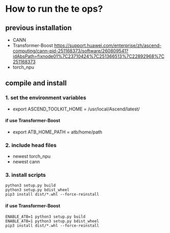 # How to run the te ops?

## previous installation
+ CANN
+ Transformer-Boost 
https://support.huawei.com/enterprise/zh/ascend-computing/cann-pid-251168373/software/260809541?idAbsPath=fixnode01%7C23710424%7C251366513%7C22892968%7C251168373
+ torch_npu

## compile and install
### 1. set the environment variables

+ export ASCEND_TOOLKIT_HOME = /usr/local/Ascend/latest/
#### if use Transformer-Boost
+ export ATB_HOME_PATH = atb/home/path

### 2. include head files

+ newest torch_npu
+ newest cann

### 3. install scripts
```shell
python3 setup.py build
python3 setup.py bdist_wheel
pip3 install dist/*.whl --force-reinstall
```
#### if use Transformer-Boost
```shell
ENABLE_ATB=1 python3 setup.py build
ENABLE_ATB=1 python3 setup.py bdist_wheel
pip3 install dist/*.whl --force-reinstall
```
